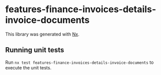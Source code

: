 # features-finance-invoices-details-invoice-documents

This library was generated with [Nx](https://nx.dev).

## Running unit tests

Run `nx test features-finance-invoices-details-invoice-documents` to execute the unit tests.
